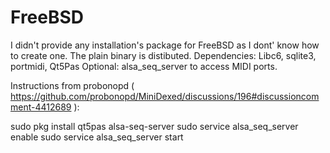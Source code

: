 FreeBSD
=======
I didn't provide any installation's package for FreeBSD as I dont' know how to create one.
The plain binary is distibuted.
Dependencies: Libc6, sqlite3, portmidi, Qt5Pas
Optional: alsa_seq_server to access MIDI ports.

Instructions from probonopd ( https://github.com/probonopd/MiniDexed/discussions/196#discussioncomment-4412689 ):

sudo pkg install qt5pas alsa-seq-server
sudo service alsa_seq_server enable
sudo service alsa_seq_server start

